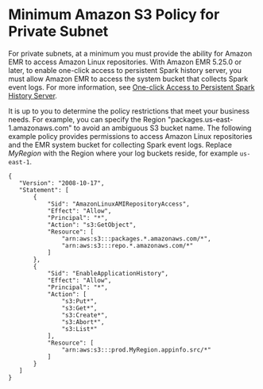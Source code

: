 # Minimum Amazon S3 Policy for Private Subnet<a name="private-subnet-iampolicy"></a>

For private subnets, at a minimum you must provide the ability for Amazon EMR to access Amazon Linux repositories\. With Amazon EMR 5\.25\.0 or later, to enable one\-click access to persistent Spark history server, you must allow Amazon EMR to access the system bucket that collects Spark event logs\. For more information, see [One\-click Access to Persistent Spark History Server](https://docs.aws.amazon.com/emr/latest/ManagementGuide/app-history-spark-UI.html)\.

It is up to you to determine the policy restrictions that meet your business needs\. For example, you can specify the Region "packages\.us\-east\-1\.amazonaws\.com" to avoid an ambiguous S3 bucket name\. The following example policy provides permissions to access Amazon Linux repositories and the EMR system bucket for collecting Spark event logs\. Replace *MyRegion* with the Region where your log buckets reside, for example `us-east-1`\. 

```
{
   "Version": "2008-10-17",
   "Statement": [
       {
           "Sid": "AmazonLinuxAMIRepositoryAccess",
           "Effect": "Allow",
           "Principal": "*",
           "Action": "s3:GetObject",
           "Resource": [
               "arn:aws:s3:::packages.*.amazonaws.com/*",
               "arn:aws:s3:::repo.*.amazonaws.com/*"
           ]
       },
       {
           "Sid": "EnableApplicationHistory",
           "Effect": "Allow",
           "Principal": "*",
           "Action": [
               "s3:Put*",
               "s3:Get*",
               "s3:Create*",
               "s3:Abort*",
               "s3:List*"
           ],
           "Resource": [
               "arn:aws:s3:::prod.MyRegion.appinfo.src/*"
           ]
       }
   ]
}
```
